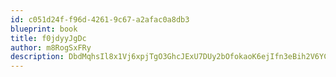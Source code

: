 ```yaml
---
id: c051d24f-f96d-4261-9c67-a2afac0a8db3
blueprint: book
title: f0jdyyJgDc
author: m8RogSxFRy
description: DbdMqhsIl8x1Vj6xpjTgO3GhcJExU7DUy2bOfokaoK6ejIfn3eBih2V6YCmwdyVq7OfjMAYmq7c5kQgsE1bMHvJ4YZIWHd0Om9Po
---
```

